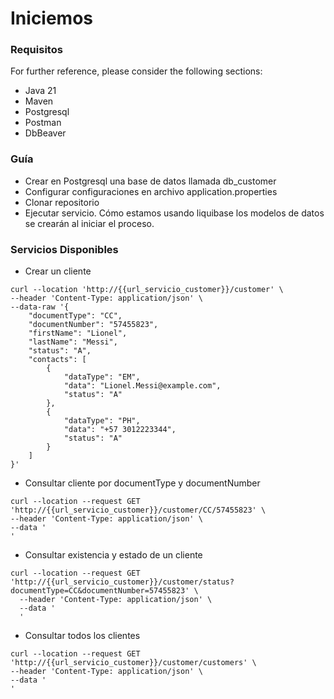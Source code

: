 # Iniciemos

### Requisitos
For further reference, please consider the following sections:

* Java 21
* Maven
* Postgresql
* Postman
* DbBeaver

### Guía

* Crear en Postgresql una base de datos llamada db_customer
* Configurar configuraciones en archivo application.properties
* Clonar repositorio
* Ejecutar servicio. Cómo estamos usando liquibase los modelos de datos se crearán al iniciar el proceso.

### Servicios Disponibles
* Crear un cliente
```
curl --location 'http://{{url_servicio_customer}}/customer' \
--header 'Content-Type: application/json' \
--data-raw '{
    "documentType": "CC",
    "documentNumber": "57455823",
    "firstName": "Lionel",
    "lastName": "Messi",
    "status": "A",
    "contacts": [
        {
            "dataType": "EM",
            "data": "Lionel.Messi@example.com",
            "status": "A"
        },
        {
            "dataType": "PH",
            "data": "+57 3012223344",
            "status": "A"
        }
    ]
}'
```

* Consultar cliente por documentType y documentNumber
``` 
curl --location --request GET 'http://{{url_servicio_customer}}/customer/CC/57455823' \
--header 'Content-Type: application/json' \
--data '
'
```

* Consultar existencia y estado de un cliente
```   
curl --location --request GET 'http://{{url_servicio_customer}}/customer/status?documentType=CC&documentNumber=57455823' \
  --header 'Content-Type: application/json' \
  --data '
  '
``` 

* Consultar todos los clientes

``` 
curl --location --request GET 'http://{{url_servicio_customer}}/customer/customers' \
--header 'Content-Type: application/json' \
--data '
'
```
